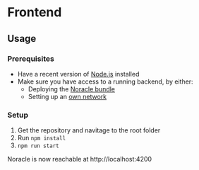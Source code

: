 # Frontend

## Usage
### Prerequisites
- Have a recent version of [Node.js](https://nodejs.org/) installed
- Make sure you have access to a running backend, by either:
  - Deploying the [Noracle bundle](https://distributed-noracle.github.io/)
  - Setting up an [own network](https://github.com/Distributed-Noracle/Distributed-Noracle-Backend)

### Setup
1. Get the repository and navitage to the root folder
1. Run `npm install`
1. `npm run start`

Noracle is now reachable at http://localhost:4200
